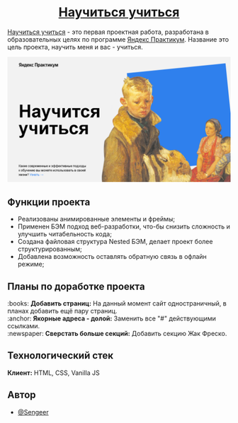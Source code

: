 <h1 align="center"><a href="https://sengeer.github.io/how-to-learn/" target="_blank">Научиться учиться</a></h1>

[Научиться учиться](https://sengeer.github.io/how-to-learn/) - это первая проектная работа, разработана в образовательных целях по программе [Яндекс Практикум](https://practicum.yandex.ru/). Название это цель проекта, научить меня и вас - учиться.

![Превью проекта](/screenshots/preview.png?raw=true)

## Функции проекта

- Реализованы анимированные элементы и фреймы;
- Применен БЭМ подход веб-разработки, что-бы снизить сложность и улучшить читабельность кода;
- Создана файловая структура Nested БЭМ, делает проект более структурированным;
- Добавлена возможность оставлять обратную связь в офлайн режиме;
## Планы по доработке проекта

<p>:books: <b>Добавить страниц:</b> На данный момент сайт одностраничный, в планах добавить ещё пару страниц.
<br>:anchor: <b>Якорные адреса - долой:</b> Заменить все "#" действующими ссылками.
<br>:newspaper: <b>Сверстать больше секций:</b> Добавить секцию Жак Фреско.</p>

## Технологический стек

**Клиент:** HTML, CSS, Vanilla JS



## Автор

- [@Sengeer](https://vk.com/sergey.polenov/)
